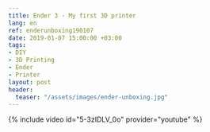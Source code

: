 ```yaml
---
title: Ender 3 - My first 3D printer
lang: en
ref: enderunboxing190107
date: 2019-01-07 15:00:00 +03:00
tags:
- DIY
- 3D Printing
- Ender
- Printer
layout: post
header:
  teaser: "/assets/images/ender-unboxing.jpg"
---
```


{% include video id="5-3zIDLV_0o" provider="youtube" %}
